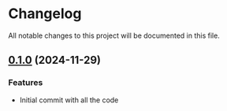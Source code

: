 # Changelog

All notable changes to this project will be documented in this file.

## [0.1.0]() (2024-11-29)
### Features
* Initial commit with all the code

